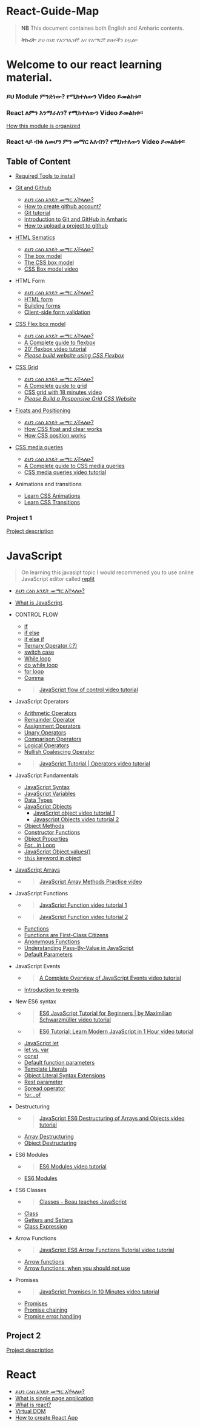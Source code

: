 # React-Guide-Map
> **NB** This document containes both English and Amharic contents. 
> 
> **ትኩረት**፡  ይህ ሰነድ የእንግሊዝኛ እና የአማርኛ ይዘቶችን ይዟል።
# Welcome to our react learning material. 

### ይህ Module ምንድነው? የሚከተለውን Video ይመልከቱ፡፡
### React ለምን እንማራለን? የሚከተለውን Video ይመልከቱ፡፡

[How this module is organized](https://www.awesomescreenshot.com/video/11739193?key=8bf6044358ed425013385145fc7cb38e)

### React ላይ ብቁ ለመሆን ምን መማር አለብን? የሚከተለውን Video ይመልከቱ፡፡

## Table of Content 
- [Required Tools to install](Html-css/tool-installation.md)
 
 - [Git and Github](git-github/git-github.md)
   - [ይህን ርዕስ እንዴት መማር እችላለሁ?]()
   - [How to create github account?](https://www.youtube.com/watch?v=QUtk-Uuq9nE)
   - [Git tutorial](https://www.youtube.com/watch?v=DuQKrTweWA4&list=PLkEZWD8wbltmcZQaA0ism9k2E6MGRnHZ7)
   - [Introduction to Git and GitHub in Amharic](https://www.youtube.com/watch?v=bkf25KnxGFw&list=PL66Ka1SSCmtHMuXlmBSi0POcE7i0ui7d2)
   - [How to upload a project to github](https://www.youtube.com/watch?v=3Tn58KQvWtU)
 - [HTML Sematics](Html-css/html.md)
   - [ይህን ርዕስ እንዴት መማር እችላለሁ?]()
    - [The box model](Html-css/box-model.md)
    - [The CSS box model](https://css-tricks.com/the-css-box-model/)
    - [CSS Box model video](https://www.youtube.com/watch?v=rIO5326FgPE)
  - HTML Form
     - [ይህን ርዕስ እንዴት መማር እችላለሁ?]()
    - [HTML form](https://developer.mozilla.org/en-US/docs/Learn/Forms/Your_first_form)
    - [Building forms](https://learn.shayhowe.com/html-css/building-forms/)
    - [Client-side form validation](https://developer.mozilla.org/en-US/docs/Learn/Forms/Form_validation#using_built-in_form_validation)
- [CSS Flex box model](Html-css/box-model.md)
   - [ይህን ርዕስ እንዴት መማር እችላለሁ?]()
  - [A Complete guide to flexbox](https://css-tricks.com/snippets/css/a-guide-to-flexbox/)
  - [20' flexbox video tutorial](https://www.youtube.com/watch?v=JJSoEo8JSnc)
  - [*Please build website using CSS Flexbox*](https://www.youtube.com/watch?v=SP1QMG6WPNk)
- [CSS Grid](Html-css/cssgrid.md)
   - [ይህን ርዕስ እንዴት መማር እችላለሁ?]()
  - [A Complete guide to grid](https://css-tricks.com/snippets/css/complete-guide-grid/)
  - [CSS grid with 18 minutes video](https://www.youtube.com/watch?v=9zBsdzdE4sM)
  - [*Please Build a Responsive Grid CSS Website*](https://www.youtube.com/watch?v=moBhzSC455o)
- [Floats and Positioning](Html-css/floats-and-positioning.md)
   - [ይህን ርዕስ እንዴት መማር እችላለሁ?]()
  - [How CSS float and clear works ](https://www.youtube.com/watch?v=LrdkRMZhgZg)
  - [How CSS position works](https://www.youtube.com/watch?v=h_Smqpqs_1k)
- [CSS media queries](https://zellwk.com/blog/how-to-write-mobile-first-css/)
   - [ይህን ርዕስ እንዴት መማር እችላለሁ?]()
  - [A Complete guide to CSS media queries](https://css-tricks.com/a-complete-guide-to-css-media-queries/)
  - [CSS media queries video tutorial](https://www.youtube.com/watch?v=69IbzTWg5PM)
- Animations and transitions
  - [Learn CSS Animations](https://www.youtube.com/watch?v=YszONjKpgg4)
  - [Learn CSS Transitions](https://www.youtube.com/watch?v=rzD-cPhq02E)

### Project 1
[Project description](project/HTML-CSS-project1.md)

# JavaScript

> On learning this javasipt topic I would recommened you to use online JavaScript editor called [replit](https://replit.com/)
- [ይህን ርዕስ እንዴት መማር እችላለሁ?]()
- [What is JavaScript](https://www.javascripttutorial.net/what-is-javascript/).
- CONTROL FLOW
  - [if](https://www.javascripttutorial.net/javascript-if/)
  - [if else](https://www.javascripttutorial.net/javascript-if-else/)
  - [if else if](https://www.javascripttutorial.net/javascript-if-else-if/)
  - [Ternary Operator (:?)](https://www.javascripttutorial.net/javascript-ternary-operator/)
  - [switch case](https://www.javascripttutorial.net/javascript-switch-case/)
  - [While loop](https://www.javascripttutorial.net/javascript-while-loop/)
  - [do while loop](https://www.javascripttutorial.net/javascript-do-while/)
  - [for loop](https://www.javascripttutorial.net/javascript-for-loop/)
  - [Comma](https://www.javascripttutorial.net/javascript-comma-operator/)
  - > [JavaScript flow of control video tutorial](https://www.youtube.com/watch?v=JloLGV9DmtQ)
- JavaScript Operators
  - [Arithmetic Operators](https://www.javascripttutorial.net/javascript-arithmetic-operators/)
  - [Remainder Operator](https://www.javascripttutorial.net/javascript-remainder-operator/)
  - [Assignment Operators](https://www.javascripttutorial.net/javascript-assignment-operators/)
  - [Unary Operators](https://www.javascripttutorial.net/javascript-unary-operators/)
  - [Comparison Operators](https://www.javascripttutorial.net/javascript-comparison-operators/)
  - [Logical Operators](https://www.javascripttutorial.net/javascript-logical-operators/)
  - [Nullish Coalescing Operator](https://www.javascripttutorial.net/es-next/javascript-nullish-coalescing-operator/)
  - > [JavaScript Tutorial | Operators video tutorial](https://www.youtube.com/watch?v=ULNJSTSJc7s)
- JavaScript Fundamentals
  - [JavaScript Syntax](https://www.javascripttutorial.net/javascript-syntax/)
  - [JavaScript Variables](https://www.javascripttutorial.net/javascript-variables/)
  - [Data Types](https://www.javascripttutorial.net/javascript-data-types/)
  - [JavaScript Objects](https://www.javascripttutorial.net/javascript-objects/)
    - [JavaScript object video tutorial 1](https://www.youtube.com/watch?v=X0ipw1k7ygU)
    - [Javascript Objects video tutorial 2](https://www.youtube.com/watch?v=S1dWe3f2zm0)
  - [Object Methods](https://www.javascripttutorial.net/javascript-object-methods/)
  - [Constructor Functions](https://www.javascripttutorial.net/javascript-constructor-function/)
  - [Object Properties](https://www.javascripttutorial.net/javascript-object-properties/)
  - [For…in Loop](https://www.javascripttutorial.net/javascript-for-in/)
  - [JavaScript Object.values()](https://www.javascripttutorial.net/es-next/javascript-object-values/)
  - [`this` keyword in object](https://www.javascripttutorial.net/javascript-this/)
- [JavaScript Arrays](https://www.javascripttutorial.net/javascript-array/)
  - > [JavaScript Array Methods Practice video](https://www.youtube.com/watch?v=3LOEGS4qcRM&list=PLDlWc9AfQBfZGZXFb_1tcRKwtCavR7AfT)
  
- JavaScript Functions
  - > [JavaScript Function video tutorial 1](https://www.youtube.com/watch?v=N8ap4k_1QEQ)
  - > [JavaScript Function video tutorial 2](https://www.youtube.com/watch?v=xUI5Tsl2JpY)
  - [Functions](https://www.javascripttutorial.net/javascript-function/)
  - [Functions are First-Class Citizens](https://www.javascripttutorial.net/javascript-functions-are-first-class-citizens/)
  - [Anonymous Functions](https://www.javascripttutorial.net/javascript-anonymous-functions/)
  - [Understanding Pass-By-Value in JavaScript](https://www.javascripttutorial.net/javascript-pass-by-value/)
  - [Default Parameters](https://www.javascripttutorial.net/es6/javascript-default-parameters/)
- JavaScript Events
  - >[A Complete Overview of JavaScript Events video tutorial](https://www.youtube.com/watch?v=YiOlaiscqDY)
  - [Introduction to events](https://developer.mozilla.org/en-US/docs/Learn/JavaScript/Building_blocks/Events)
- New ES6 syntax
  - > [ES6 JavaScript Tutorial for Beginners | by Maximilian Schwarzmüller video tutorial](https://www.youtube.com/watch?v=uaBNBWwjzV8)
  - > [ES6 Tutorial: Learn Modern JavaScript in 1 Hour video tutorial](https://www.youtube.com/watch?v=NCwa_xi0Uuc)
  - [JavaScript let](https://www.javascripttutorial.net/es6/javascript-let/)
  - [let vs. var](https://www.javascripttutorial.net/es6/difference-between-var-and-let/)
  - [const](https://www.javascripttutorial.net/es6/javascript-const/)
  - [Default function parameters](https://www.javascripttutorial.net/es6/javascript-default-parameters/)
  - [Template Literals](https://www.javascripttutorial.net/es6/javascript-template-literals/)
  - [Object Literal Syntax Extensions](https://www.javascripttutorial.net/es6/object-literal-extensions/)
  - [Rest parameter](https://www.javascripttutorial.net/es6/javascript-rest-parameters/)
  - [Spread operator](https://www.javascripttutorial.net/es6/javascript-spread/)
  - [for…of](https://www.javascripttutorial.net/es6/javascript-for-of/)
- Destructuring
  - > [JavaScript ES6 Destructuring of Arrays and Objects video tutorial](https://www.youtube.com/watch?v=rpYg2M2lNAE)
  - [Array Destructuring](https://www.javascripttutorial.net/es6/destructuring/)
  - [Object Destructuring](https://www.javascripttutorial.net/es6/javascript-object-destructuring/)
- ES6 Modules
  -  > [ES6 Modules video tutorial](https://www.youtube.com/watch?v=cRHQNNcYf6s)
  - [ES6 Modules](https://www.javascripttutorial.net/es6/es6-modules/)
- ES6 Classes
  - > [Classes - Beau teaches JavaScript](https://www.youtube.com/watch?v=bq_jZY6Skto)
  - [Class](https://www.javascripttutorial.net/es6/javascript-class/) 
  - [Getters and Setters](https://www.javascripttutorial.net/es6/javascript-getters-and-setters/)
  - [Class Expression](https://www.javascripttutorial.net/es6/javascript-class-expressions/)
- Arrow Functions
  - > [JavaScript ES6 Arrow Functions Tutorial video tutorial](https://www.youtube.com/watch?v=h33Srr5J9nY)
  - [Arrow functions](https://www.javascripttutorial.net/es6/javascript-arrow-function/)
  - [Arrow functions: when you should not use](https://www.javascripttutorial.net/es6/when-you-should-not-use-arrow-functions/)
- Promises
  - > [JavaScript Promises In 10 Minutes video tutorial](https://www.youtube.com/watch?v=DHvZLI7Db8E)
  - [Promises](https://www.javascripttutorial.net/es6/javascript-promises/)
  - [Promise chaining](https://www.javascripttutorial.net/es6/promise-chaining/)
  - [Promise error handling](https://www.javascripttutorial.net/es6/promise-error-handling/)

## Project 2
[Project description](project/javascript-project2.md)

# React 
- [ይህን ርዕስ እንዴት መማር እችላለሁ?]()
- [What is single page application](react/single-page-app.md)
- [What is react?](react/what-is-react.md)
- [Virtual DOM](react/virtual-dom.md)
- [How to create React App](react/how-to-create-react-app.md)













  
